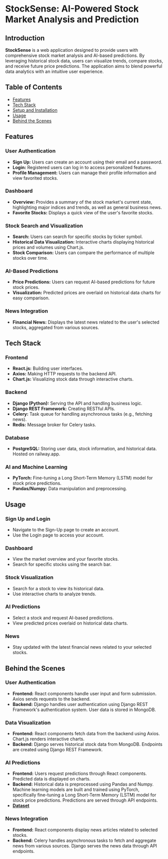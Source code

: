 # StockSense: AI-Powered Stock Market Analysis and Prediction

## Introduction
**StockSense** is a web application designed to provide users with comprehensive stock market analysis and AI-based predictions. By leveraging historical stock data, users can visualize trends, compare stocks, and receive future price predictions. The application aims to blend powerful data analytics with an intuitive user experience.

## Table of Contents
- [Features](#features)
- [Tech Stack](#tech-stack)
- [Setup and Installation](#setup-and-installation)
- [Usage](#usage)
- [Behind the Scenes](#behind-the-scenes)

## Features
### User Authentication
- **Sign Up:** Users can create an account using their email and a password.
- **Login:** Registered users can log in to access personalized features.
- **Profile Management:** Users can manage their profile information and view favorited stocks.

### Dashboard
- **Overview:** Provides a summary of the stock market's current state, highlighting major indices and trends, as well as general business news.
- **Favorite Stocks:** Displays a quick view of the user's favorite stocks.

### Stock Search and Visualization
- **Search:** Users can search for specific stocks by ticker symbol.
- **Historical Data Visualization:** Interactive charts displaying historical prices and volumes using Chart.js.
- **Stock Comparison:** Users can compare the performance of multiple stocks over time.

### AI-Based Predictions
- **Price Predictions:** Users can request AI-based predictions for future stock prices.
- **Visualization:** Predicted prices are overlaid on historical data charts for easy comparison.

### News Integration
- **Financial News:** Displays the latest news related to the user's selected stocks, aggregated from various sources.

## Tech Stack
### Frontend
- **React.js:** Building user interfaces.
- **Axios:** Making HTTP requests to the backend API.
- **Chart.js:** Visualizing stock data through interactive charts.

### Backend
- **Django (Python):** Serving the API and handling business logic.
- **Django REST Framework:** Creating RESTful APIs.
- **Celery:** Task queue for handling asynchronous tasks (e.g., fetching news).
- **Redis:** Message broker for Celery tasks.

### Database
- **PostgreSQL:** Storing user data, stock information, and historical data. Hosted on railway.app.

### AI and Machine Learning
- **PyTorch:** Fine-tuning a Long Short-Term Memory (LSTM) model for stock price predictions.
- **Pandas/Numpy:** Data manipulation and preprocessing.

## Usage
### Sign Up and Login
- Navigate to the Sign-Up page to create an account.
- Use the Login page to access your account.

### Dashboard
- View the market overview and your favorite stocks.
- Search for specific stocks using the search bar.

### Stock Visualization
- Search for a stock to view its historical data.
- Use interactive charts to analyze trends.

### AI Predictions
- Select a stock and request AI-based predictions.
- View predicted prices overlaid on historical data charts.

### News
- Stay updated with the latest financial news related to your selected stocks.

## Behind the Scenes
### User Authentication
- **Frontend:** React components handle user input and form submission. Axios sends requests to the backend.
- **Backend:** Django handles user authentication using Django REST Framework's authentication system. User data is stored in MongoDB.

### Data Visualization
- **Frontend:** React components fetch data from the backend using Axios. Chart.js renders interactive charts.
- **Backend:** Django serves historical stock data from MongoDB. Endpoints are created using Django REST Framework.

### AI Predictions
- **Frontend:** Users request predictions through React components. Predicted data is displayed on charts.
- **Backend:** Historical data is preprocessed using Pandas and Numpy. Machine learning models are built and trained using PyTorch, specifically fine-tuning a Long Short-Term Memory (LSTM) model for stock price predictions. Predictions are served through API endpoints.
- [**Dataset**](https://www.kaggle.com/datasets/borismarjanovic/price-volume-data-for-all-us-stocks-etfs/data)

### News Integration
- **Frontend:** React components display news articles related to selected stocks.
- **Backend:** Celery handles asynchronous tasks to fetch and aggregate news from various sources. Django serves the news data through API endpoints.
